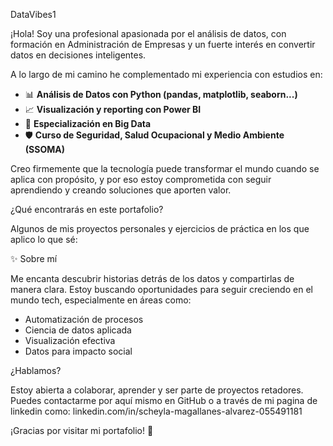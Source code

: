 DataVibes1

¡Hola! Soy una profesional apasionada por el análisis de datos, con formación en Administración de Empresas y un fuerte interés en convertir datos en decisiones inteligentes.

A lo largo de mi camino he complementado mi experiencia con estudios en:

- 📊 **Análisis de Datos con Python (pandas, matplotlib, seaborn...)**
- 📈 **Visualización y reporting con Power BI**
- 🧠 **Especialización en Big Data**
- 🛡️ **Curso de Seguridad, Salud Ocupacional y Medio Ambiente (SSOMA)**

Creo firmemente que la tecnología puede transformar el mundo cuando se aplica con propósito, y por eso estoy comprometida con seguir aprendiendo y creando soluciones que aporten valor.

 ¿Qué encontrarás en este portafolio?

Algunos de mis proyectos personales y ejercicios de práctica en los que aplico lo que sé:

✨ Sobre mí

Me encanta descubrir historias detrás de los datos y compartirlas de manera clara. Estoy buscando oportunidades para seguir creciendo en el mundo tech, especialmente en áreas como:

- Automatización de procesos
- Ciencia de datos aplicada
- Visualización efectiva
- Datos para impacto social

¿Hablamos?

Estoy abierta a colaborar, aprender y ser parte de proyectos retadores.  
Puedes contactarme por aquí mismo en GitHub o a través de mi pagina de linkedin como:
linkedin.com/in/scheyla-magallanes-alvarez-055491181


¡Gracias por visitar mi portafolio! 🚀  

